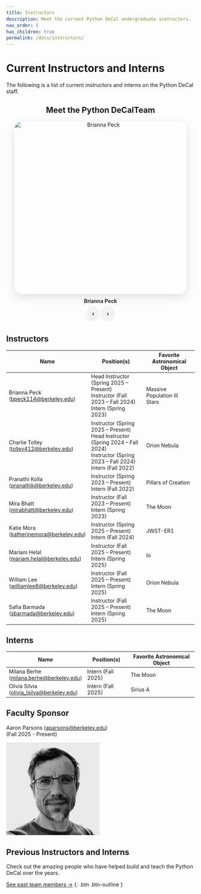 ```yaml
---
title: Instructors
description: Meet the current Python DeCal undergraduate instructors.
nav_order: 5
has_children: true
permalink: /docs/instructors/
---
```


# Current Instructors and Interns

The following is a list of current instructors and interns on the Python DeCal staff. 

<div class="photo-rotator-wrap">
  <h2>Meet the Python DeCalTeam</h2>

  <div class="photo-rotator" id="rotator-team" data-interval="3500" aria-live="polite">
    <!-- Headshots (all instructors + interns) -->
    <img src="/assets/images/staff-photos/brianna.png"  alt="Brianna Peck"  data-name="Brianna Peck"  class="active">
    <img src="/assets/images/staff-photos/milanaphotohi.JPG"  alt="Milana Berhe"  data-name="Milana Berhe">
  </div>

  <!-- Caption updates automatically -->
  <div class="rotator-caption" id="rotator-team-caption">Brianna Peck</div>

  <div class="rotator-controls">
    <button class="rotator-btn" data-target="rotator-team" data-action="prev" aria-label="Previous photo">‹</button>
    <button class="rotator-btn" data-target="rotator-team" data-action="next" aria-label="Next photo">›</button>
  </div>
</div>

## Instructors

| Name           | Position(s)                                                         | Favorite Astronomical Object |
|----------------|---------------------------------------------------------------------|------------------------------|
| Brianna Peck<br>(bpeck114@berkeley.edu)| Head Instructor (Spring 2025 – Present)<br> Instructor (Fall 2023 – Fall 2024)<br>Intern (Spring 2023) | Massive Population III Stars |
| Charlie Tolley<br>(tolley412@berkeley.edu)| Instructor (Spring 2025 – Present)<br>Head Instructor (Spring 2024 – Fall 2024)<br>Instructor (Spring 2023 – Fall 2024)<br>Intern (Fall 2022)| Orion Nebula |
| Pranathi Kolla<br>(pranathik@berkeley.edu)| Instructor (Spring 2023 – Present)<br>Intern (Fall 2022)| Pillars of Creation |
| Mira Bhatt<br>(mirabhatt@berkeley.edu)| Instructor (Fall 2023 – Present)<br>Intern (Spring 2023)| The Moon |
| Katie Mora<br>(katherinemora@berkeley.edu)| Instructor (Spring 2025 – Present)<br>Intern (Fall 2024)| JWST-ER1 |
| Mariam Helal<br>(mariam.helal@berkeley.edu)| Instructor (Fall 2025 – Present)<br>Intern (Spring 2025)| Io |
| William Lee<br>(williamlee8@berkeley.edu)| Instructor (Fall 2025 – Present)<br>Intern (Spring 2025)| Orion Nebula |
| Safia Barmada<br>(sbarmada@berkeley.edu)| Instructor (Fall 2025 – Present)<br>Intern (Spring 2025)| The Moon |

## Interns

| Name          | Position(s)        | Favorite Astronomical Object |
|---------------|--------------------|------------------------------|
| Milana Berhe<br>(milana.berhe@berkeley.edu)| Intern (Fall 2025)| The Moon |
| Olivia Silvia<br>(olivia_lsilva@berkeley.edu)| Intern (Fall 2025)| Sirius A |

## Faculty Sponsor

Aaron Parsons (aparsons@berkeley.edu)<br>(Fall 2025 - Present)

<img src="/assets/images/aaron_parsons.png" alt="Photo of Aaron Parsons" width="250">

## Previous Instructors and Interns

Check out the amazing people who have helped build and teach the Python DeCal over the years. 

[See past team members →](docs/instructors/previous-instructors.md)
{: .btn .btn-outline }

<style>
  :root { --rotator-size: 460px; } /* bump this to taste */

  .photo-rotator-wrap {
    display: block;
    margin: 1.5rem auto 2.5rem;
    text-align: center;          /* centers caption + buttons */
    max-width: min(100%, 800px); /* keeps it tidy on wide screens */
  }

  .photo-rotator {
    position: relative;
    width: var(--rotator-size);
    height: var(--rotator-size);
    margin: 0 auto;              /* centers the square */
    overflow: hidden;
    border-radius: 18px;
    box-shadow: 0 8px 26px rgba(0,0,0,.12);
  }

  .photo-rotator img {
    position: absolute; inset: 0;
    width: 100%; height: 100%;
    object-fit: cover;
    opacity: 0; transition: opacity .5s ease;
  }
  .photo-rotator img.active { opacity: 1; }

  .rotator-caption { margin-top: .65rem; font-weight: 600; }

  .rotator-controls {
    display: flex; gap: .65rem; justify-content: center; margin-top: .5rem;
  }
  .rotator-btn {
    border: 0; padding: .4rem .7rem; border-radius: 999px;
    box-shadow: 0 2px 10px rgba(0,0,0,.12);
    cursor: pointer; background: #f2f2f2; font-size: 1.2rem; line-height: 1;
  }
  .rotator-btn:hover { background: #e8e8e8; }

  @media (max-width: 560px) {
    :root { --rotator-size: 300px; }
  }
</style>

<script src="/assets/js/rotator.js" defer></script>